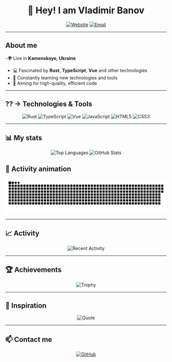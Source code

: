 <div align="center">

# 👋 Hey! I am Vladimir Banov

[![Website](https://img.shields.io/badge/Website-baneronetwo.vercel.app-blue?style=for-the-badge&logo=vercel)](https://baneronetwo.vercel.app/)
[![Email](https://img.shields.io/badge/Email-baneronetwo@memeware.net-red?style=for-the-badge&logo=gmail)](mailto:baneronetwo@memeware.net)

</div>

---

##  About me

-🌍 Live in **Kamenskoye, Ukraine**
- 💻 Fascinated by **Rust**, **TypeScript**, **Vue** and other technologies
- 🚀 Constantly learning new technologies and tools
- 🎯 Aiming for high-quality, efficient code

---

##  ⁇ → Technologies & Tools

<div align="center">

![Rust](https://img.shields.io/badge/Rust-000000?style=for-the-badge&logo=rust&logoColor=white)
![TypeScript](https://img.shields.io/badge/TypeScript-3178C6?style=for-the-badge&logo=typescript&logoColor=white)
![Vue](https://img.shields.io/badge/Vue.js-4FC08D?style=for-the-badge&logo=vue.js&logoColor=white)
![JavaScript](https://img.shields.io/badge/JavaScript-F7DF1E?style=for-the-badge&logo=javascript&logoColor=black)
![HTML5](https://img.shields.io/badge/HTML5-E34F26?style=for-the-badge&logo=html5&logoColor=white)
![CSS3](https://img.shields.io/badge/CSS3-1572B6?style=for-the-badge&logo=css3&logoColor=white)

</div>

---

## 📊 My stats

<div align="center">

![Top Languages](https://github-readme-stats.vercel.app/api/top-langs/?username=BANSAFAn&layout=compact&theme=dracula&hide_border=true)
![GitHub Stats](https://github-readme-stats.vercel.app/api?username=BANSAFAn&show_icons=true&theme=dracula&hide_border=true)

</div>

## 🐍 Activity animation

<div align="center">

![Snake Animation](https://github.com/BANSAFAn/BANSAFAn/blob/output/github-snake.svg)

</div>

---

## 📈 Activity

<div align="center">

![Recent Activity](https://github-readme-activity-graph.vercel.app/graph?username=BANSAFAn&theme=dracula&hide_border=true&area=true)

</div>

---

## 🏆 Achievements

<div align="center">

![Trophy](https://github-profile-trophy.vercel.app/?username=BANSAFAn&theme=dracula&no-frame=true&margin-w=15)

</div>

---

## 💭 Inspiration

<div align="center">

![Quote](https://quotes-github-readme.vercel.app/api?type=horizontal&theme=dracula)

</div>

---

## 📫 Contact me

<div align="center">

[![GitHub](https://img.shields.io/badge/GitHub-BANSAFAn-181717?style=for-the-badge&logo=github)](https://github.com/BANSAFAn)

</div>
